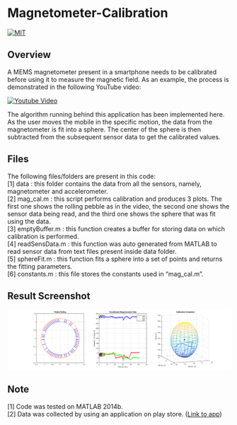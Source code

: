 # Magnetometer-Calibration
[![MIT](https://img.shields.io/badge/license-MIT-brightgreen.svg)](https://github.com/kritiksoman/Magnetometer-Calibration/blob/master/LICENSE)

## Overview
A MEMS magnetometer present in a smartphone needs to be calibrated before using it to measure the magnetic field. As an example, the process is demonstrated in the following YouTube video:

[![Youtube Video](https://img.youtube.com/vi/OFF_nzIktRk/0.jpg)](https://www.youtube.com/watch?v=OFF_nzIktRk "Youtube Video")

The algorithm running behind this application has been implemented here. As the user moves the mobile in the specific motion, the data from the magnetometer is fit into a sphere. The center of the sphere is then subtracted from the subsequent sensor data to get the calibrated values. 

## Files
The following files/folders are present in this code: <br/>
[1] data : this folder contains the data from all the sensors, namely, magnetometer and accelerometer.<br/>
[2] mag_cal.m : this script performs calibration and produces 3 plots. The first one shows the rolling pebble as in the video, the second one shows the sensor data being read, and the third one shows the sphere that was fit using the data.<br/>
[3] emptyBuffer.m : this function creates a buffer for storing data on which calibration is performed.<br/>
[4] readSensData.m : this function was auto generated from MATLAB to read sensor data from text files present inside data folder.<br/>
[5] sphereFit.m : this function fits a sphere into a set of points and returns the fitting parameters.<br/>
[6] constants.m : this file stores the constants used in “mag_cal.m”.<br/>

## Result Screenshot
![image1](https://github.com/kritiksoman/Magnetometer-Calibration/blob/master/results/mag_cal.png)

## Note
[1] Code was tested on MATLAB 2014b. <br/>
[2] Data was collected by using an application on play store. ([Link to app](https://play.google.com/store/apps/details?id=com.hfalan.activitylog&hl=en))
